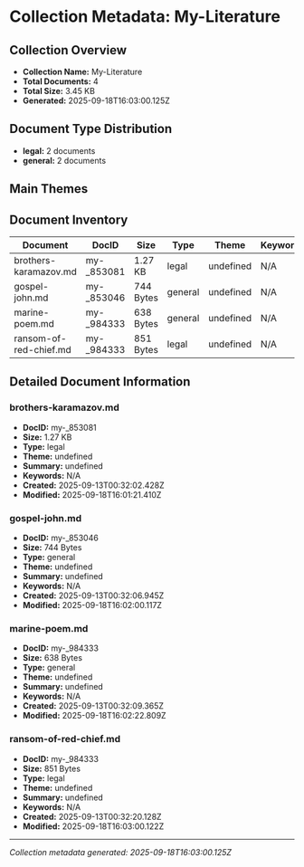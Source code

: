 # Collection Metadata: My-Literature

## Collection Overview
- **Collection Name:** My-Literature
- **Total Documents:** 4
- **Total Size:** 3.45 KB
- **Generated:** 2025-09-18T16:03:00.125Z

## Document Type Distribution
- **legal:** 2 documents
- **general:** 2 documents

## Main Themes


## Document Inventory

| Document | DocID | Size | Type | Theme | Keywords |
|----------|-------|------|------|-------|----------|
| brothers-karamazov.md | my-_853081 | 1.27 KB | legal | undefined | N/A |
| gospel-john.md | my-_853046 | 744 Bytes | general | undefined | N/A |
| marine-poem.md | my-_984333 | 638 Bytes | general | undefined | N/A |
| ransom-of-red-chief.md | my-_984333 | 851 Bytes | legal | undefined | N/A |

## Detailed Document Information

### brothers-karamazov.md
- **DocID:** my-_853081
- **Size:** 1.27 KB
- **Type:** legal
- **Theme:** undefined
- **Summary:** undefined
- **Keywords:** N/A
- **Created:** 2025-09-13T00:32:02.428Z
- **Modified:** 2025-09-18T16:01:21.410Z

### gospel-john.md
- **DocID:** my-_853046
- **Size:** 744 Bytes
- **Type:** general
- **Theme:** undefined
- **Summary:** undefined
- **Keywords:** N/A
- **Created:** 2025-09-13T00:32:06.945Z
- **Modified:** 2025-09-18T16:02:00.117Z

### marine-poem.md
- **DocID:** my-_984333
- **Size:** 638 Bytes
- **Type:** general
- **Theme:** undefined
- **Summary:** undefined
- **Keywords:** N/A
- **Created:** 2025-09-13T00:32:09.365Z
- **Modified:** 2025-09-18T16:02:22.809Z

### ransom-of-red-chief.md
- **DocID:** my-_984333
- **Size:** 851 Bytes
- **Type:** legal
- **Theme:** undefined
- **Summary:** undefined
- **Keywords:** N/A
- **Created:** 2025-09-13T00:32:20.128Z
- **Modified:** 2025-09-18T16:03:00.122Z



---
*Collection metadata generated: 2025-09-18T16:03:00.125Z*
